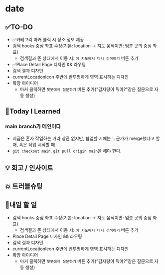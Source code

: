 # date
## ✅TO-DO
- ✅카테고리 마커 클릭 시 장소 정보 제공
- 검색 hooks 중심 좌표 수정(기본: location -> 지도 움직이면: 멈춘 곳의 중심 좌표)
    - 검색결과 뜬 상태에서 이동 시: ```이 지도에서 다시 검색하기``` 버튼 추가
- ✅Place Detail Page 디자인 && 라우팅
- 검색 결과 디자인
- currentLocationIcon 주변에 반투명하게 영역 표시하는 디자인
- 확장 아이디어
    - 마커 클릭하면 ```챗봇에게 질문하기``` 버튼 추가("감자탕이 뭐야?"같은 질문으로 자동 생성)

## 📌Today I Learned
### main branch가 메인이다
- 지금은 혼자 작업하는 거라 상관 없지만, 협업할 시에는 누군가가 merge했다고 할 때, 혹은 작업 시작할 때
- ```git checkout main```, ```git pull origin main```을 해야 한다.

## 💡 회고 / 인사이트


## 💥 트러블슈팅
            
## 🍩내일 할 일
- 검색 hooks 중심 좌표 수정(기본: location -> 지도 움직이면: 멈춘 곳의 중심 좌표)
    - 검색결과 뜬 상태에서 이동 시: ```이 지도에서 다시 검색하기``` 버튼 추가
- Place Detail Page 디자인 && 라우팅
- 검색 결과 디자인
- currentLocationIcon 주변에 반투명하게 영역 표시하는 디자인
- 확장 아이디어
    - 마커 클릭하면 ```챗봇에게 질문하기``` 버튼 추가("감자탕이 뭐야?"같은 질문으로 자동 생성)